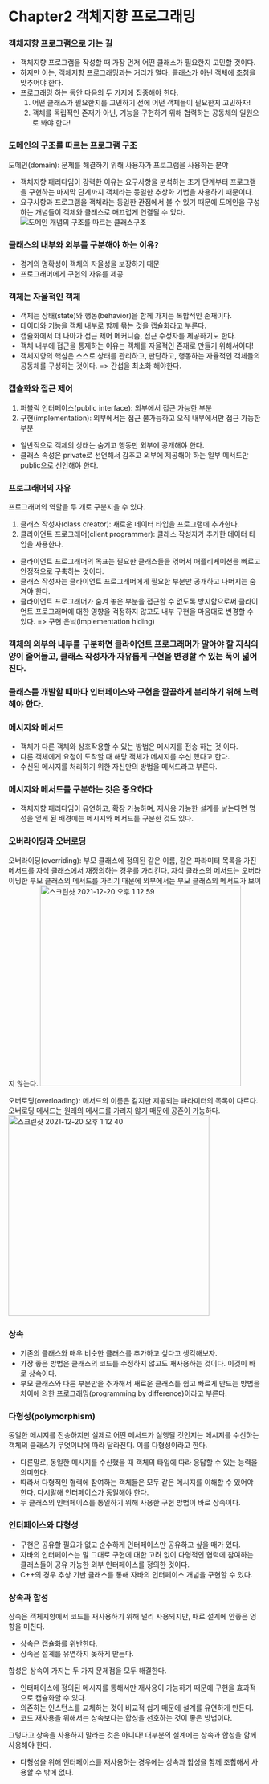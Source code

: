 Chapter2 객체지향 프로그래밍
=======================

### 객체지향 프로그램으로 가는 길 
- 객체지향 프로그램을 작성할 때 가장 먼저 어떤 클래스가 필요한지 고민할 것이다. 
- 하지만 이는, 객체지향 프로그래밍과는 거리가 멀다. 클래스가 아닌 객체에 초첨을 맞추어야 한다. 
- 프로그래밍 하는 동안 다음의 두 가지에 집중해야 한다. 
  1. 어떤 클래스가 필요한지를 고민하기 전에 어떤 객체들이 필요한지 고민하자! 
  2. 객체를 독립적인 존재가 아닌, 기능을 구현하기 위해 협력하는 공동체의 일원으로 봐야 한다! 

### 도메인의 구조를 따르는 프로그램 구조 
도메인(domain): 문제를 해결하기 위해 사용자가 프로그램을 사용하는 분야
- 객체지향 패러다임이 강력한 이유는 요구사항을 분석하는 초기 단계부터 프로그램을 구현하는 마지막 단계까지 객체라는 동일한 추상화 기법을 사용하기 때문이다. 
- 요구사항과 프로그램을 객체라는 동일한 관점에서 볼 수 있기 때문에 도메인을 구성하는 개념들이 객체와 클래스로 매끄럽게 연결될 수 있다. 
![도메인 개념의 구조를 따르는 클래스구조](https://user-images.githubusercontent.com/90598930/146708196-f608314e-0c96-435f-a537-344e4dc71c34.jpeg)

### 클래스의 내부와 외부를 구분해야 하는 이유?
- 경계의 명확성이 객체의 자율성을 보장하기 때문
- 프로그래머에게 구현의 자유를 제공 

### 객체는 자율적인 객체
- 객체는 상태(state)와 행동(behavior)을 함께 가지는 복합적인 존재이다. 
- 데이터와 기능을 객체 내부로 함께 묶는 것을 캡슐화라고 부른다. 
- 캡슐화에서 더 나아가 접근 제어 메커니즘, 접근 수정자를 제공하기도 한다. 
- 객체 내부에 접근을 통제하는 이유는 객체를 자율적인 존재로 만들기 위해서이다! 
- 객체지향의 핵심은 스스로 상태를 관리하고, 판단하고, 행동하는 자율적인 객체들의 공동체를 구성하는 것이다. => 간섭을 최소화 해야한다. 

### 캡슐화와 접근 제어
1. 퍼블릭 인터페이스(public interface): 외부에서 접근 가능한 부분
2. 구현(implementation): 외부에서는 접근 불가능하고 오직 내부에서만 접근 가능한 부분
- 일반적으로 객체의 상태는 숨기고 행동만 외부에 공개해야 한다. 
- 클래스 속성은 private로 선언해서 감추고 외부에 제공해야 하는 일부 메서드만 public으로 선언해야 한다. 

### 프로그래머의 자유 
프로그래머의 역할을 두 개로 구분지을 수 있다. 
1. 클래스 작성자(class creator): 새로운 데이터 타입을 프로그램에 추가한다. 
2. 클라이언트 프로그래머(client programmer): 클래스 작성자가 추가한 데이터 타입을 사용한다. 
- 클라이언트 프로그래머의 목표는 필요한 클래스들을 엮어서 애플리케이션을 빠르고 안정적으로 구축하는 것이다. 
- 클래스 작성자는 클라이언트 프로그래머에게 필요한 부분만 공개하고 나머지는 숨겨야 한다. 
- 클라이언트 프로그래머가 숨겨 놓은 부분을 접근할 수 없도록 방지함으로써 클라이언트 프로그래머에 대한 영향을 걱정하지 않고도 내부 구현을 마음대로 변경할 수 있다. => 구현 은닉(implementation hiding) 

### 객체의 외부와 내부를 구분하면 클라이언트 프로그래머가 알아야 할 지식의 양이 줄어들고, 클래스 작성자가 자유롭게 구현을 변경할 수 있는 폭이 넓어진다. 
### 클래스를 개발할 때마다 인터페이스와 구현을 깔끔하게 분리하기 위해 노력해야 한다. 

### 메시지와 메서드
- 객체가 다른 객체와 상호작용할 수 있는 방법은 메시지를 전송 하는 것 이다. 
- 다른 객체에게 요청이 도착할 때 해당 객체가 메시지를 수신 했다고 한다.
- 수신된 메시지를 처리하기 위한 자신만의 방법을 메서드라고 부른다.

### 메시지와 메서드를 구분하는 것은 중요하다 
- 객체지향 패러다임이 유연하고, 확장 가능하며, 재사용 가능한 설계를 낳는다면 명성을 얻게 된 배경에는 메시지와 메서드를 구분한 것도 있다. 

### 오버라이딩과 오버로딩 
오버라이딩(overriding): 부모 클래스에 정의된 같은 이름, 같은 파라미터 목록을 가진 메서드를 자식 클래스에서 재정의하는 경우를 가리킨다. 
자식 클래스의 메서드는 오버라이딩한 부모 클래스의 메서드를 가리기 때문에 외부에서는 부모 클래스의 메서드가 보이지 않는다. 
<img width="400" alt="스크린샷 2021-12-20 오후 1 12 59" src="https://user-images.githubusercontent.com/90598930/146710874-fa18c8dc-83fd-4f23-ae3e-a07f64314d34.png">

오버로딩(overloading): 메서드의 이름은 같지만 제공되는 파라미터의 목록이 다르다. 오버로딩 메서드는 원래의 메서드를 가리지 않기 때문에 공존이 가능하다. 
<img width="400" alt="스크린샷 2021-12-20 오후 1 12 40" src="https://user-images.githubusercontent.com/90598930/146710870-eddf9476-f85e-40db-8123-b02b88a5b8bc.png">

### 상속
- 기존의 클래스와 매우 비슷한 클래스를 추가하고 싶다고 생각해보자. 
- 가장 좋은 방법은 클래스의 코드를 수정하지 않고도 재사용하는 것이다. 이것이 바로 상속이다.
- 부모 클래스와 다른 부분만을 추가해서 새로운 클래스를 쉽고 빠르게 만드는 방법을 차이에 의한 프로그래밍(programming by difference)이라고 부른다. 

### 다형성(polymorphism)
동일한 메시지를 전송하지만 실제로 어떤 메서드가 실행될 것인지는 메시지를 수신하는 객체의 클래스가 무엇이냐에 따라 달라진다. 이를 다형성이라고 한다. 
- 다른말로, 동일한 메시지를 수신했을 때 객체의 타입에 따라 응답할 수 있는 능력을 의미한다. 
- 따라서 다형적인 협력에 참여하는 객체들은 모두 같은 메시지를 이해할 수 있어야 한다. 다시말해 인터페이스가 동일해야 한다. 
- 두 클래스의 인터페이스를 통일하기 위해 사용한 구현 방법이 바로 상속이다. 

### 인터페이스와 다형성
- 구현은 공유할 필요가 없고 순수하게 인터페이스만 공유하고 싶을 때가 있다.
- 자바의 인터페이스는 말 그대로 구현에 대한 고려 없이 다형적인 협력에 참여하는 클래스들이 공유 가능한 외부 인터페이스를 정의한 것이다. 
- C++의 경우 추상 기반 클래스를 통해 자바의 인터페이스 개념을 구현할 수 있다. 

### 상속과 합성
상속은 객체지향에서 코드를 재사용하기 위해 널리 사용되지만, 때로 설계에 안좋은 영향을 미친다. 
- 상속은 캡슐화를 위반한다. 
- 상속은 설계를 유연하지 못하게 만든다. 

합성은 상속이 가지는 두 가지 문제점을 모두 해결한다.
- 인터페이스에 정의된 메시지를 통해서만 재사용이 가능하기 때문에 구현을 효과적으로 캡슐화할 수 있다. 
- 의존하는 인스턴스를 교체하는 것이 비교적 쉽기 때문에 설계를 유연하게 만든다. 
- 코드 재사용을 위해서는 상속보다는 합성을 선호하는 것이 좋은 방법이다. 

그렇다고 상속을 사용하지 말라는 것은 아니다! 대부분의 설계에는 상속과 합성을 함께 사용해야 한다. 
- 다형성을 위해 인터페이스를 재사용하는 경우에는 상속과 합성을 함께 조합해서 사용할 수 밖에 없다. 
